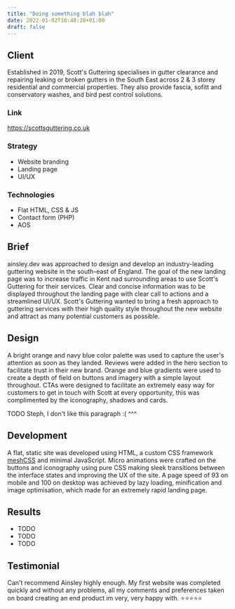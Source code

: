 ```yaml
---
title: "Doing something blah blah"
date: 2022-01-02T10:48:28+01:00
draft: false
---
```


## Client
Established in 2019, Scott's Guttering specialises in gutter clearance and repairing leaking or broken gutters in the
South East across 2 & 3 storey residential and commercial properties. They also provide fascia, sofitt and conservatory
washes, and bird pest control solutions.

### Link
https://scottsguttering.co.uk

### Strategy
- Website branding
- Landing page
- UI/UX

### Technologies
- Flat HTML, CSS & JS
- Contact form (PHP)
- AOS

## Brief
ainsley.dev was approached to design and develop an industry-leading guttering website in the south-east of England.
The goal of the new landing page was to increase traffic in Kent nad surrounding areas to use Scott's Guttering for their
services. Clear and concise information was to be displayed throughout the landing page with clear call to actions and
a streamlined UI/UX.
Scott's Guttering wanted to bring a fresh approach to guttering services with their high quality style throughout the
new website and attract as many potential customers as possible.

## Design
A bright orange and navy blue color palette was used to capture the user's attention as soon as they landed. Reviews
were added in the hero section to facilitate trust in their new brand. Orange and blue gradients were used to create a
depth of field on buttons and imagery with a simple layout throughout. CTAs were designed to facilitate an
extremely easy way for customers to get in touch with Scott at every opportunity, this was complimented by the
iconography, shadows and cards.

TODO Steph, I don't like this paragraph :( ^^^

## Development
A flat, static site was developed using HTML, a custom CSS framework [meshCSS](https://meshcss.com) and minimal
JavaScript. Micro animations were crafted on the buttons and iconography using pure CSS making sleek transitions between
the interface states and improving the UX of the site. A page speed of 93 on mobile and 100 on desktop was achieved by
lazy loading, minification and image optimisation, which made for an extremely rapid landing page.

## Results
- TODO
- TODO
- TODO

## Testimonial
Can't recommend Ainsley highly enough. My first website was completed quickly and without any problems, all my comments
and preferences taken on board creating an end product im very, very happy with. ⭐⭐⭐⭐⭐
